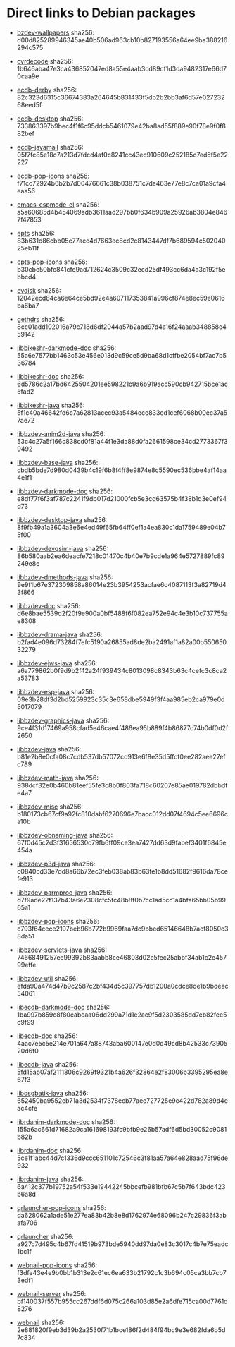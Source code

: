 # Direct links to Debian packages
 
  - [bzdev-wallpapers](./archive/pool/contrib/b/bzdev-wallpapers/bzdev-wallpapers_1.0.0_all.deb)
    sha256: d00d825289946345ae40b506ad963cb10b827193556a64ee9ba388216294c575
 
  - [cvrdecode](./archive/pool/contrib/c/cvrdecode/cvrdecode_1.4_all.deb)
    sha256: 1b646aba47e3ca436852047ed8a55e4aab3cd89cf1d3da9482317e66d70caa9e
 
  - [ecdb-derby](./archive/pool/contrib/e/ecdb-derby/ecdb-derby_0.1.8_all.deb)
    sha256: 82c323d6315c36674383a264645b831433f5db2b2bb3af6d57e02723268eed5f
 
  - [ecdb-desktop](./archive/pool/contrib/e/ecdb-desktop/ecdb-desktop_0.1.8_all.deb)
    sha256: 733863397b9bec4f1f6c95ddcb5461079e42ba8ad55f889e90f78e9f0f882bef
 
  - [ecdb-javamail](./archive/pool/contrib/e/ecdb-javamail/ecdb-javamail_0.1.7_all.deb)
    sha256: 05f7fc85e18c7a213d7fdcd4af0c8241cc43ec910609c252185c7ed5f5e22227
 
  - [ecdb-pop-icons](./archive/pool/contrib/e/ecdb-pop-icons/ecdb-pop-icons_0.1.8_all.deb)
    sha256: f71cc72924b6b2b7d00476661c38b038751c7da463e77e8c7ca01a9cfa4eaa56
 
  - [emacs-espmode-el](./archive/pool/contrib/e/emacs-espmode-el/emacs-espmode-el_1.1_all.deb)
    sha256: a5a60685d4b454069adb3611aad297bb0f634b909a25926ab3804e8467f47853
 
  - [epts](./archive/pool/contrib/e/epts/epts_1.1.36_all.deb)
    sha256: 83b631d86cbb05c77acc4d7663ec8cd2c8143447df7b689594c50204025eb11f
 
  - [epts-pop-icons](./archive/pool/contrib/e/epts-pop-icons/epts-pop-icons_1.1.36_all.deb)
    sha256: b30cbc50bfc841cfe9ad712624c3509c32ecd25df493cc6da4a3c192f5ebbcd4
 
  - [evdisk](./archive/pool/contrib/e/evdisk/evdisk_1.13.1_all.deb)
    sha256: 12042ecd84ca6e64ce5bd92e4a607117353841a996cf874e8ec59e0616ba6ba7
 
  - [gethdrs](./archive/pool/contrib/g/gethdrs/gethdrs_1.1.1_all.deb)
    sha256: 8cc01add102016a79c718d6df2044a57b2aad97d4a16f24aaab348858e459142
 
  - [libbikeshr-darkmode-doc](./archive/pool/contrib/libb/libbikeshr-darkmode-doc/libbikeshr-darkmode-doc_1.4.9_all.deb)
    sha256: 55a6e7577bb1463c53e456e013d9c59ce5d9ba68d1cffbe2054bf7ac7b536784
 
  - [libbikeshr-doc](./archive/pool/contrib/libb/libbikeshr-doc/libbikeshr-doc_1.4.9_all.deb)
    sha256: 6d5786c2a17bd6425504201ee598221c9a6b919acc590cb942715bce1ac5fad2
 
  - [libbikeshr-java](./archive/pool/contrib/libb/libbikeshr-java/libbikeshr-java_1.4.9_all.deb)
    sha256: 5f1c40a46642fd6c7a62813acec93a5484ece833cd1cef6068b00ec37a57ae72
 
  - [libbzdev-anim2d-java](./archive/pool/contrib/libb/libbzdev-anim2d-java/libbzdev-anim2d-java_2.1.114_all.deb)
    sha256: 53c4c27a5f166c838cd0f81a44f1e3da88d0fa2661598ce34cd2773367f39492
 
  - [libbzdev-base-java](./archive/pool/contrib/libb/libbzdev-base-java/libbzdev-base-java_2.1.114_all.deb)
    sha256: cbdb5bde7d980d0439b4c19f6b8f4ff8e9874e8c5590ec536bbe4af14aa4e1f1
 
  - [libbzdev-darkmode-doc](./archive/pool/contrib/libb/libbzdev-darkmode-doc/libbzdev-darkmode-doc_2.1.114_all.deb)
    sha256: e8df77f6f3af787c2241f9db017d21000fcb5e3cd63575b4f38b1d3e0ef94d73
 
  - [libbzdev-desktop-java](./archive/pool/contrib/libb/libbzdev-desktop-java/libbzdev-desktop-java_2.1.114_all.deb)
    sha256: 8f9fb49a1a3604a3e6e4ed49f65fb64ff0ef1a4ea830c1da1759489e04b75f00
 
  - [libbzdev-devqsim-java](./archive/pool/contrib/libb/libbzdev-devqsim-java/libbzdev-devqsim-java_2.1.114_all.deb)
    sha256: 86b580aab2ea6deacfe7218c01470c4b40e7b9cde1a964e5727889fc89249e8e
 
  - [libbzdev-dmethods-java](./archive/pool/contrib/libb/libbzdev-dmethods-java/libbzdev-dmethods-java_2.1.114_all.deb)
    sha256: 9e9f1b67e372309858a86014e23b3954253acfae6c4087113f3a82719d43f866
 
  - [libbzdev-doc](./archive/pool/contrib/libb/libbzdev-doc/libbzdev-doc_2.1.114_all.deb)
    sha256: d6e8bae5539d2f20f9e900a0bf5488f6f082ea752e94c4e3b10c737755ae8308
 
  - [libbzdev-drama-java](./archive/pool/contrib/libb/libbzdev-drama-java/libbzdev-drama-java_2.1.114_all.deb)
    sha256: b2fad4e096d73284f7efc5190a26855ad8de2ba2491af1a82a00b55065032279
 
  - [libbzdev-ejws-java](./archive/pool/contrib/libb/libbzdev-ejws-java/libbzdev-ejws-java_2.1.114_all.deb)
    sha256: a6a779862b0f9d9b2f42a24f939434c8013098c8343b63c4cefc3c8ca2a53783
 
  - [libbzdev-esp-java](./archive/pool/contrib/libb/libbzdev-esp-java/libbzdev-esp-java_2.1.114_all.deb)
    sha256: 09e3b28df3d2bd5259923c35c3e658dbe5949f3f4aa985eb2ca979e0d5017079
 
  - [libbzdev-graphics-java](./archive/pool/contrib/libb/libbzdev-graphics-java/libbzdev-graphics-java_2.1.114_all.deb)
    sha256: 9ce4f31d17469a958cfad5e46cae4f486ea95b889f4b86877c74b0df0d2f2650
 
  - [libbzdev-java](./archive/pool/contrib/libb/libbzdev-java/libbzdev-java_2.1.114_all.deb)
    sha256: b81e2b8e0cfa08c7cdb537db57072cd913e6f8e35d5ffcf0ee282aee27efc789
 
  - [libbzdev-math-java](./archive/pool/contrib/libb/libbzdev-math-java/libbzdev-math-java_2.1.114_all.deb)
    sha256: 938dcf32e0b460b81eef55fe3c8b0f803fa718c60207e85ae019782dbbdfe4a7
 
  - [libbzdev-misc](./archive/pool/contrib/libb/libbzdev-misc/libbzdev-misc_2.1.114_all.deb)
    sha256: b180173cb67cf9a92fc810dabf6270696e7bacc012dd07f4694c5ee6696ca10b
 
  - [libbzdev-obnaming-java](./archive/pool/contrib/libb/libbzdev-obnaming-java/libbzdev-obnaming-java_2.1.114_all.deb)
    sha256: 67f0d45c2d3f31656530c79fb6ff09ce3ea7427dd63d9fabef3401f6845e454a
 
  - [libbzdev-p3d-java](./archive/pool/contrib/libb/libbzdev-p3d-java/libbzdev-p3d-java_2.1.114_all.deb)
    sha256: c0840cd33e7dd8a66b72ec3feb038ab83b63fe1b8dd51682f9616da78cefe913
 
  - [libbzdev-parmproc-java](./archive/pool/contrib/libb/libbzdev-parmproc-java/libbzdev-parmproc-java_2.1.114_all.deb)
    sha256: d7f9ade22f137b43a6e2308cfc5fc48b8f0b7cc1ad5cc1a4bfa65bb05b9965a1
 
  - [libbzdev-pop-icons](./archive/pool/contrib/libb/libbzdev-pop-icons/libbzdev-pop-icons_2.1.114_all.deb)
    sha256: c793f64cece2197beb96b772b9969faa7dc9bbed65146648b7acf8050c38da51
 
  - [libbzdev-servlets-java](./archive/pool/contrib/libb/libbzdev-servlets-java/libbzdev-servlets-java_2.1.114_all.deb)
    sha256: 74668491257ee99392b83aabb8ce46803d02c5fec25abbf34ab1c2e45799effe
 
  - [libbzdev-util](./archive/pool/contrib/libb/libbzdev-util/libbzdev-util_2.1.114_all.deb)
    sha256: efda90a474d47b9c2587c2bf434d5c397757db1200a0cdce8de1b9bdeac54061
 
  - [libecdb-darkmode-doc](./archive/pool/contrib/libe/libecdb-darkmode-doc/libecdb-darkmode-doc_0.1.7_all.deb)
    sha256: 1ba997b859c8f80cabeaa06dd299a71d1e2ac9f5d2303585dd7eb82fee5c9f99
 
  - [libecdb-doc](./archive/pool/contrib/libe/libecdb-doc/libecdb-doc_0.1.7_all.deb)
    sha256: 4aac7e5c5e214e701a647a88743aba600147e0d0d49cd8b42533c7390520d6f0
 
  - [libecdb-java](./archive/pool/contrib/libe/libecdb-java/libecdb-java_0.1.7_all.deb)
    sha256: 5fd15ab07af2111806c9269f9321b4a626f32864e2f83006b3395295ea8e67f3
 
  - [libosgbatik-java](./archive/pool/contrib/libo/libosgbatik-java/libosgbatik-java_0.4.2_all.deb)
    sha256: 652450ba9552eb71a3d2534f7378ecb77aee727725e9c422d782a89d4eac4cfe
 
  - [librdanim-darkmode-doc](./archive/pool/contrib/libr/librdanim-darkmode-doc/librdanim-darkmode-doc_1.4.13_all.deb)
    sha256: 155a6ac661d71682a9ca161698193fc9bfb9e26b57adf6d5bd30052c9081b82b
 
  - [librdanim-doc](./archive/pool/contrib/libr/librdanim-doc/librdanim-doc_1.4.13_all.deb)
    sha256: 5ce1f1abc44d7c1336d9ccc651101c72546c3f81aa57a64e828aad75f96de932
 
  - [librdanim-java](./archive/pool/contrib/libr/librdanim-java/librdanim-java_1.4.13_all.deb)
    sha256: 6a412c377b19752a54f533e19442245bbcefb981bfb67c5b7f643bdc423b6a8d
 
  - [qrlauncher-pop-icons](./archive/pool/contrib/q/qrlauncher-pop-icons/qrlauncher-pop-icons_1.14_all.deb)
    sha256: da628062a1ade51e277ea83b42b8e8d1762974e68096b247c29836f3abafa706
 
  - [qrlauncher](./archive/pool/contrib/q/qrlauncher/qrlauncher_1.14_all.deb)
    sha256: a927c7d495c4b67fd41519b973bde5940dd97da0e83c3017c4b7e75eadc1bc1f
 
  - [webnail-pop-icons](./archive/pool/contrib/w/webnail-pop-icons/webnail-pop-icons_1.6.28_all.deb)
    sha256: f3dfe43e4e9b0bb1b313e2c61ec6ea633b21792c1c3b694c05ca3bb7cb73edf1
 
  - [webnail-server](./archive/pool/contrib/w/webnail-server/webnail-server_1.6.28_all.deb)
    sha256: bf140037f557b955cc267ddf6d075c266a103d85e2a6dfe715ca00d7761d8276
 
  - [webnail](./archive/pool/contrib/w/webnail/webnail_1.6.28_all.deb)
    sha256: 2e881820f9eb3d39b2a2530f71b1bce186f2d484f94bc9e3e682fda6b5d7c834
